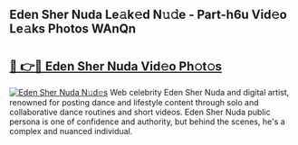 ## Eden Sher Nuda Le𝚊k𝚎d N𝚞𝚍e - Part-h6u Vid𝚎o Le𝚊ks Photos WAnQn

# <h2><a href="http://fbe3yn.evod.top/?m=Eden+Sher+Nuda">🔗 👉🔴 Eden Sher Nuda Vid𝚎o Ph𝚘t𝚘s</a></h2>

[![Eden Sher Nuda N𝚞d𝚎s](https://i.imgur.com/8V9OHl7.gif)](http://fbe3yn.evod.top/?m=Eden+Sher+Nuda)
Web celebrity Eden Sher Nuda and digital artist, renowned for posting dance and lifestyle content through solo and collaborative dance routines and short videos. Eden Sher Nuda public persona is one of confidence and authority, but behind the scenes, he's a complex and nuanced individual. 
